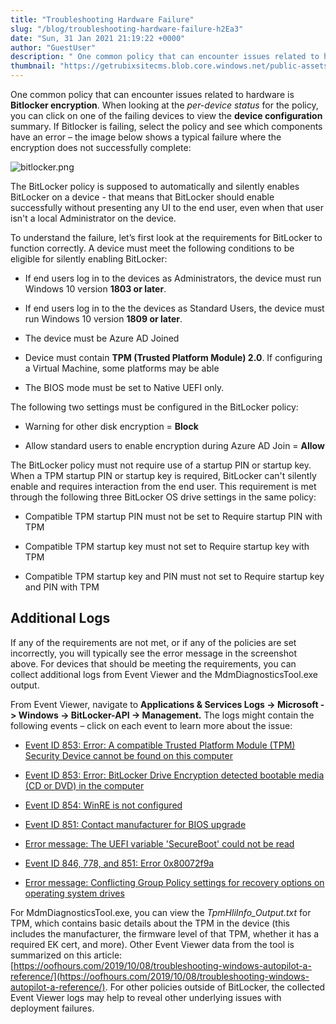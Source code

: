 ```yaml
---
title: "Troubleshooting Hardware Failure"
slug: "/blog/troubleshooting-hardware-failure-h2Ea3"
date: "Sun, 31 Jan 2021 21:19:22 +0000"
author: "GuestUser"
description: " One common policy that can encounter issues related to hardware is Bitlocker encryption. When looking at the per-device status for the policy, you can click on one of the failing devices to view the device configuration summary. If Bitlocker is failing, select the policy and see which components"
thumbnail: "https://getrubixsitecms.blob.core.windows.net/public-assets/content/v1/logo512.png"
---
```


One common policy that can encounter issues related to hardware is **Bitlocker encryption**. When looking at the _per-device status_ for the policy, you can click on one of the failing devices to view the **device configuration** summary. If Bitlocker is failing, select the policy and see which components have an error – the image below shows a typical failure where the encryption does not successfully complete:

![bitlocker.png](https://getrubixsitecms.blob.core.windows.net/public-assets/content/v1/5dd365a31aa1fd743bc30b8e/1612127514873-6DCTLQ382LI0TK3CSA91/bitlocker.png)

The BitLocker policy is supposed to automatically and silently enables BitLocker on a device - that means that BitLocker should enable successfully without presenting any UI to the end user, even when that user isn't a local Administrator on the device.

To understand the failure, let’s first look at the requirements for BitLocker to function correctly. A device must meet the following conditions to be eligible for silently enabling BitLocker:

-   If end users log in to the devices as Administrators, the device must run Windows 10 version **1803 or later**.
    
-   If end users log in to the the devices as Standard Users, the device must run Windows 10 version **1809 or later**.
    
-   The device must be Azure AD Joined
    
-   Device must contain **TPM (Trusted Platform Module) 2.0**. If configuring a Virtual Machine, some platforms may be able
    
-   The BIOS mode must be set to Native UEFI only.
    

The following two settings must be configured in the BitLocker policy:

-   Warning for other disk encryption = **Block**
    
-   Allow standard users to enable encryption during Azure AD Join = **Allow**
    

The BitLocker policy must not require use of a startup PIN or startup key. When a TPM startup PIN or startup key is required, BitLocker can't silently enable and requires interaction from the end user. This requirement is met through the following three BitLocker OS drive settings in the same policy:

-   Compatible TPM startup PIN must not be set to Require startup PIN with TPM
    
-   Compatible TPM startup key must not set to Require startup key with TPM
    
-   Compatible TPM startup key and PIN must not set to Require startup key and PIN with TPM
    

Additional Logs
---------------

If any of the requirements are not met, or if any of the policies are set incorrectly, you will typically see the error message in the screenshot above. For devices that should be meeting the requirements, you can collect additional logs from Event Viewer and the MdmDiagnosticsTool.exe output.

From Event Viewer, navigate to **Applications & Services Logs -> Microsoft -> Windows -> BitLocker-API -> Management.** The logs might contain the following events – click on each event to learn more about the issue:

-   [Event ID 853: Error: A compatible Trusted Platform Module (TPM) Security Device cannot be found on this computer](https://docs.microsoft.com/en-us/windows/security/information-protection/bitlocker/ts-bitlocker-intune-issues#issue-1)
    
-   [Event ID 853: Error: BitLocker Drive Encryption detected bootable media (CD or DVD) in the computer](https://docs.microsoft.com/en-us/windows/security/information-protection/bitlocker/ts-bitlocker-intune-issues#issue-2)
    
-   [Event ID 854: WinRE is not configured](https://docs.microsoft.com/en-us/windows/security/information-protection/bitlocker/ts-bitlocker-intune-issues#issue-3)
    
-   [Event ID 851: Contact manufacturer for BIOS upgrade](https://docs.microsoft.com/en-us/windows/security/information-protection/bitlocker/ts-bitlocker-intune-issues#issue-4)
    
-   [Error message: The UEFI variable 'SecureBoot' could not be read](https://docs.microsoft.com/en-us/windows/security/information-protection/bitlocker/ts-bitlocker-intune-issues#issue-6)
    
-   [Event ID 846, 778, and 851: Error 0x80072f9a](https://docs.microsoft.com/en-us/windows/security/information-protection/bitlocker/ts-bitlocker-intune-issues#issue-7)
    
-   [Error message: Conflicting Group Policy settings for recovery options on operating system drives](https://docs.microsoft.com/en-us/windows/security/information-protection/bitlocker/ts-bitlocker-intune-issues#issue-5)
    

For MdmDiagnosticsTool.exe, you can view the _TpmHliInfo\_Output.txt_ for TPM, which contains basic details about the TPM in the device (this includes the manufacturer, the firmware level of that TPM, whether it has a required EK cert, and more). Other Event Viewer data from the tool is summarized on this article: [https://oofhours.com/2019/10/08/troubleshooting-windows-autopilot-a-reference/](https://oofhours.com/2019/10/08/troubleshooting-windows-autopilot-a-reference/). For other policies outside of BitLocker, the collected Event Viewer logs may help to reveal other underlying issues with deployment failures.
